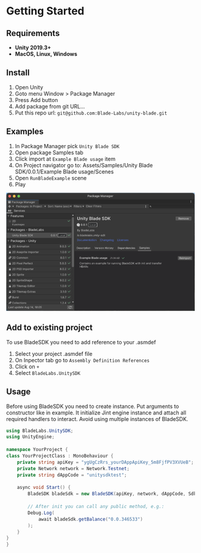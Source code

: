 # Getting Started

## Requirements

* **Unity 2019.3+**
* **MacOS, Linux, Windows**


## Install

1. Open Unity
2. Goto menu Window > Package Manager 
3. Press Add button
4. Add package from git URL...
5. Put this repo url: `git@github.com:Blade-Labs/unity-blade.git`

## Examples

1. In Package Manager pick `Unity Blade SDK`
2. Open package Samples tab
3. Click import at `Example Blade usage` item
4. On Project navigator go to: Assets/Samples/Unity Blade SDK/0.0.1/Example Blade usage/Scenes
5. Open `RunBladeExample` scene
6. Play

![Package manager with samples tab](img/samples.png "Package manager with samples tab")

## Add to existing project

To use BladeSDK you need to add reference to your .asmdef

1. Select your project .asmdef file
2. On Inpector tab go to `Assembly Definition References`
3. Click on `+`
4. Select `BladeLabs.UnitySDK`

## Usage

Before using BladeSDK you need to create instance. Put arguments to constructor like in example. It initialize Jint engine instance and attach all required handlers to interact. Avoid using multiple instances of BladeSDK.

```cs
using BladeLabs.UnitySDK;
using UnityEngine;

namespace YourProject {
class YourProjectClass : MonoBehaviour {
    private string apiKey = "ygUgCzRrs_yourDAppApiKey_5m8FjfPV3XVUeB";
    private Network network = Network.Testnet;
    private string dAppCode = "unitysdktest";

    async void Start() {
        BladeSDK bladeSdk = new BladeSDK(apiKey, network, dAppCode, SdkEnvironment.CI);

        // After init you can call any public method, e.g.:
        Debug.Log(
            await bladeSdk.getBalance("0.0.346533")
        );
    }
}
}
```
